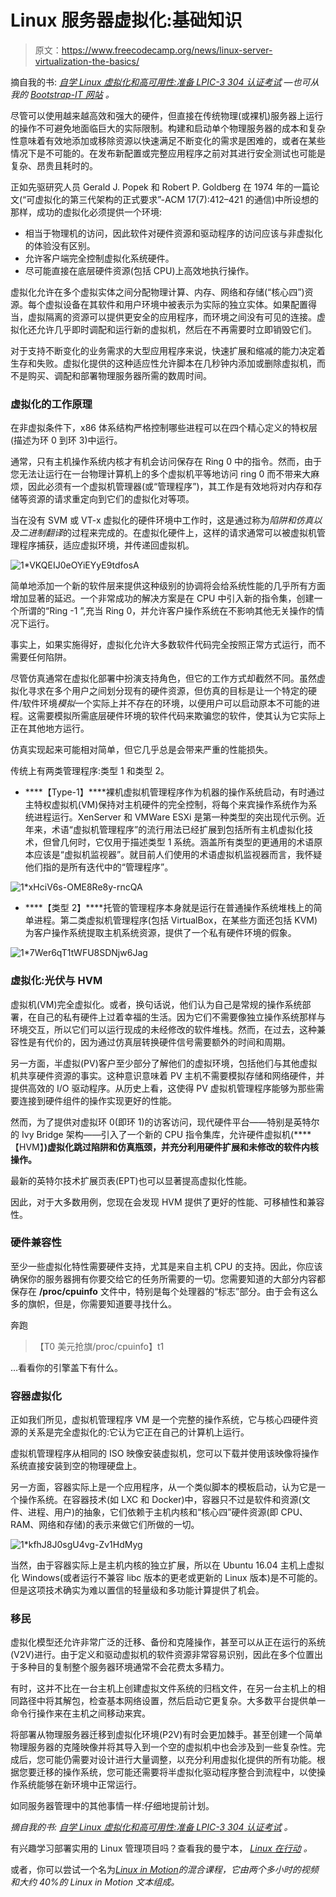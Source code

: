# Linux 服务器虚拟化:基础知识

> 原文：<https://www.freecodecamp.org/news/linux-server-virtualization-the-basics/>

摘自我的书: [*自学 Linux 虚拟化和高可用性:准备 LPIC-3 304 认证考试*](https://www.amazon.com/gp/product/B06XTZ4YWQ/ref=as_li_tl?ie=UTF8&camp=1789&creative=9325&creativeASIN=B06XTZ4YWQ&linkCode=as2&tag=projemun-20&linkId=fa7577d96ed91ffe111b08665bcb53f9) *—也可从我的* [*Bootstrap-IT 网站*](https://bootstrap-it.com/) *。*

尽管可以使用越来越高效和强大的硬件，但直接在传统物理(或裸机)服务器上运行的操作不可避免地面临巨大的实际限制。构建和启动单个物理服务器的成本和复杂性意味着有效地添加或移除资源以快速满足不断变化的需求是困难的，或者在某些情况下是不可能的。在发布新配置或完整应用程序之前对其进行安全测试也可能是复杂、昂贵且耗时的。

正如先驱研究人员 Gerald J. Popek 和 Robert P. Goldberg 在 1974 年的一篇论文(“可虚拟化的第三代架构的正式要求”-ACM 17(7):412–421 的通信)中所设想的那样，成功的虚拟化必须提供一个环境:

*   相当于物理机的访问，因此软件对硬件资源和驱动程序的访问应该与非虚拟化的体验没有区别。
*   允许客户端完全控制虚拟化系统硬件。
*   尽可能直接在底层硬件资源(包括 CPU)上高效地执行操作。

虚拟化允许在多个虚拟实体之间分配物理计算、内存、网络和存储(“核心四”)资源。每个虚拟设备在其软件和用户环境中被表示为实际的独立实体。如果配置得当，虚拟隔离的资源可以提供更安全的应用程序，而环境之间没有可见的连接。虚拟化还允许几乎即时调配和运行新的虚拟机，然后在不再需要时立即销毁它们。

对于支持不断变化的业务需求的大型应用程序来说，快速扩展和缩减的能力决定着生存和失败。虚拟化提供的这种适应性允许脚本在几秒钟内添加或删除虚拟机，而不是购买、调配和部署物理服务器所需的数周时间。

### 虚拟化的工作原理

在非虚拟条件下，x86 体系结构严格控制哪些进程可以在四个精心定义的特权层(描述为环 0 到环 3)中运行。

通常，只有主机操作系统内核才有机会访问保存在 Ring 0 中的指令。然而，由于您无法让运行在一台物理计算机上的多个虚拟机平等地访问 ring 0 而不带来大麻烦，因此必须有一个虚拟机管理器(或“管理程序”)，其工作是有效地将对内存和存储等资源的请求重定向到它们的虚拟化对等项。

当在没有 SVM 或 VT-x 虚拟化的硬件环境中工作时，这是通过称为*陷阱和仿真以及二进制翻译*的过程来完成的。在虚拟化硬件上，这样的请求通常可以被虚拟机管理程序捕获，适应虚拟环境，并传递回虚拟机。

![1*VKQEIJ0eOYiEYyE9tdfosA](img/3d9f996c1d593251a45b7a64b58dde26.png)

简单地添加一个新的软件层来提供这种级别的协调将会给系统性能的几乎所有方面增加显著的延迟。一个非常成功的解决方案是在 CPU 中引入新的指令集，创建一个所谓的“Ring -1 ”,充当 Ring 0，并允许客户操作系统在不影响其他无关操作的情况下运行。

事实上，如果实施得好，虚拟化允许大多数软件代码完全按照正常方式运行，而不需要任何陷阱。

尽管仿真通常在虚拟化部署中扮演支持角色，但它的工作方式却截然不同。虽然虚拟化寻求在多个用户之间划分现有的硬件资源，但仿真的目标是让一个特定的硬件/软件环境*模拟*一个实际上并不存在的环境，以便用户可以启动原本不可能的进程。这需要模拟所需底层硬件环境的软件代码来欺骗您的软件，使其认为它实际上正在其他地方运行。

仿真实现起来可能相对简单，但它几乎总是会带来严重的性能损失。

传统上有两类管理程序:类型 1 和类型 2。

*   ****【Type-1】****裸机虚拟机管理程序作为机器的操作系统启动，有时通过主特权虚拟机(VM)保持对主机硬件的完全控制，将每个来宾操作系统作为系统进程运行。XenServer 和 VMWare ESXi 是第一种类型的突出现代示例。近年来，术语“虚拟机管理程序”的流行用法已经扩展到包括所有主机虚拟化技术，但曾几何时，它仅用于描述类型 1 系统。涵盖所有类型的更通用的术语原本应该是“虚拟机监视器”。就目前人们使用的术语虚拟机监视器而言，我怀疑他们指的是所有迭代中的“管理程序”。

![1*xHciV6s-OME8Re8y-rncQA](img/54af6d586ce1ed2aa5d5d332de632b61.png)

*   ****【类型 2】****托管的管理程序本身就是运行在普通操作系统堆栈上的简单进程。第二类虚拟机管理程序(包括 VirtualBox，在某些方面还包括 KVM)为客户操作系统提取主机系统资源，提供了一个私有硬件环境的假象。

![1*7Wer6qT1tWFU8SDNjw6Jag](img/b7efeb190860e16cc20daf4d3f17faab.png)

### 虚拟化:光伏与 HVM

虚拟机(VM)完全虚拟化。或者，换句话说，他们认为自己是常规的操作系统部署，在自己的私有硬件上过着幸福的生活。因为它们不需要像独立操作系统那样与环境交互，所以它们可以运行现成的未经修改的软件堆栈。然而，在过去，这种兼容性是有代价的，因为通过仿真层转换硬件信号需要额外的时间和周期。

另一方面，半虚拟(PV)客户至少部分了解他们的虚拟环境，包括他们与其他虚拟机共享硬件资源的事实。这种意识意味着 PV 主机不需要模拟存储和网络硬件，并提供高效的 I/O 驱动程序。从历史上看，这使得 PV 虚拟机管理程序能够为那些需要连接到硬件组件的操作实现更好的性能。

然而，为了提供对虚拟环 0(即环 1)的访客访问，现代硬件平台——特别是英特尔的 Ivy Bridge 架构——引入了一个新的 CPU 指令集库，允许硬件虚拟机(****【HVM】**)虚拟化跳过陷阱和仿真瓶颈，并充分利用硬件扩展和未修改的软件内核操作。**

最新的英特尔技术扩展页表(EPT)也可以显著提高虚拟化性能。

因此，对于大多数用例，您现在会发现 HVM 提供了更好的性能、可移植性和兼容性。

### 硬件兼容性

至少一些虚拟化特性需要硬件支持，尤其是来自主机 CPU 的支持。因此，你应该确保你的服务器拥有你要交给它的任务所需要的一切。您需要知道的大部分内容都保存在 ****/proc/cpuinfo**** 文件中，特别是每个处理器的“标志”部分。由于会有这么多的旗帜，但是，你需要知道要寻找什么。

奔跑

> 【T0 美元抢旗/proc/cpuinfo】t1

…看看你的引擎盖下有什么。

### 容器虚拟化

正如我们所见，虚拟机管理程序 VM 是一个完整的操作系统，它与核心四硬件资源的关系是完全虚拟化的:它认为它正在自己的计算机上运行。

虚拟机管理程序从相同的 ISO 映像安装虚拟机，您可以下载并使用该映像将操作系统直接安装到空的物理硬盘上。

另一方面，容器实际上是一个应用程序，从一个类似脚本的模板启动，认为它是一个操作系统。在容器技术(如 LXC 和 Docker)中，容器只不过是软件和资源(文件、进程、用户)的抽象，它们依赖于主机内核和“核心四”硬件资源(即 CPU、RAM、网络和存储)的表示来做它们所做的一切。

![1*kfhJ8J0sgU4vg-Zv1HdMyg](img/856bfe5f0d95632432d882417a00156c.png)

当然，由于容器实际上是主机内核的独立扩展，所以在 Ubuntu 16.04 主机上虚拟化 Windows(或者运行不兼容 libc 版本的更老或更新的 Linux 版本)是不可能的。但是这项技术确实为难以置信的轻量级和多功能计算提供了机会。

### 移民

虚拟化模型还允许非常广泛的迁移、备份和克隆操作，甚至可以从正在运行的系统(V2V)进行。由于定义和驱动虚拟机的软件资源非常容易识别，因此在多个位置出于多种目的复制整个服务器环境通常不会花费太多精力。

有时，这并不比在一台主机上创建虚拟文件系统的归档文件，在另一台主机上的相同路径中将其解包，检查基本网络设置，然后启动它更复杂。大多数平台提供单一命令行操作来在主机之间移动来宾。

将部署从物理服务器迁移到虚拟化环境(P2V)有时会更加棘手。甚至创建一个简单物理服务器的克隆映像并将其导入到一个空的虚拟机中也会涉及到一些复杂性。完成后，您可能仍需要对设计进行大量调整，以充分利用虚拟化提供的所有功能。根据您要迁移的操作系统，您可能还需要将半虚拟化驱动程序整合到流程中，以使操作系统能够在新环境中正常运行。

如同服务器管理中的其他事情一样:仔细地提前计划。

*摘自我的书:* [*自学 Linux 虚拟化和高可用性:准备 LPIC-3 304 认证考试*](https://www.amazon.com/gp/product/B06XTZ4YWQ/ref=as_li_tl?ie=UTF8&camp=1789&creative=9325&creativeASIN=B06XTZ4YWQ&linkCode=as2&tag=projemun-20&linkId=fa7577d96ed91ffe111b08665bcb53f9) *。*

有兴趣学习部署实用的 Linux 管理项目吗？查看我的曼宁本， [*Linux 在行动*](https://www.manning.com/books/linux-in-action?a_aid=bootstrap-it&a_bid=4ca15fc9) *。*

或者，你可以尝试一个名为[*Linux in Motion*](https://www.manning.com/livevideo/linux-in-motion?a_aid=bootstrap-it&a_bid=0c56986f&chan=motion1)*的混合课程，它由两个多小时的视频和大约 40%的 Linux in Motion 文本组成。*